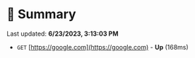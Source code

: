 # 📖 Summary
Last updated: **6/23/2023, 3:13:03 PM**

- `GET` [https://google.com](https://google.com) - **Up** (168ms)
